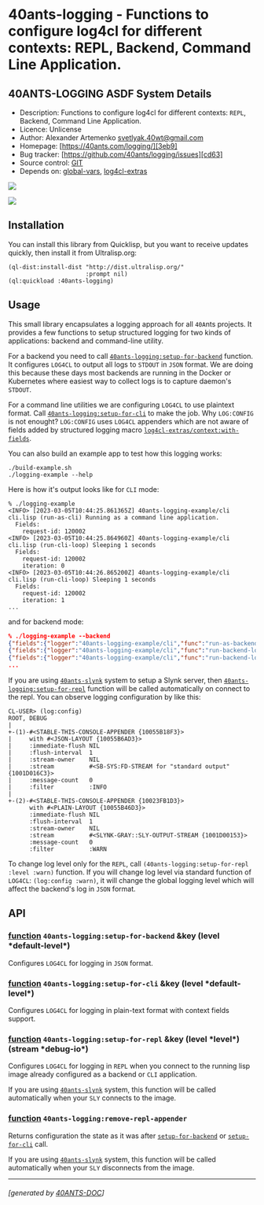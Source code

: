 <a id="x-2840ANTS-LOGGING-DOCS-2FINDEX-3A-40README-2040ANTS-DOC-2FLOCATIVES-3ASECTION-29"></a>

# 40ants-logging - Functions to configure log4cl for different contexts: REPL, Backend, Command Line Application.

<a id="40-ants-logging-asdf-system-details"></a>

## 40ANTS-LOGGING ASDF System Details

* Description: Functions to configure log4cl for different contexts: `REPL`, Backend, Command Line Application.
* Licence: Unlicense
* Author: Alexander Artemenko <svetlyak.40wt@gmail.com>
* Homepage: [https://40ants.com/logging/][3eb9]
* Bug tracker: [https://github.com/40ants/logging/issues][cd63]
* Source control: [GIT][0aac]
* Depends on: [global-vars][07be], [log4cl-extras][691c]

[![](https://github-actions.40ants.com/40ants/logging/matrix.svg?only=ci.run-tests)][2779]

![](http://quickdocs.org/badge/40ants-logging.svg)

<a id="x-2840ANTS-LOGGING-DOCS-2FINDEX-3A-3A-40INSTALLATION-2040ANTS-DOC-2FLOCATIVES-3ASECTION-29"></a>

## Installation

You can install this library from Quicklisp, but you want to receive updates quickly, then install it from Ultralisp.org:

```
(ql-dist:install-dist "http://dist.ultralisp.org/"
                      :prompt nil)
(ql:quickload :40ants-logging)
```
<a id="x-2840ANTS-LOGGING-DOCS-2FINDEX-3A-3A-40USAGE-2040ANTS-DOC-2FLOCATIVES-3ASECTION-29"></a>

## Usage

This small library encapsulates a logging approach for all `40A`nts projects. It provides
a few functions to setup structured logging for two kinds of applications: backend and command-line utility.

For a backend you need to call [`40ants-logging:setup-for-backend`][d0af] function. It configures `LOG4CL` to output all logs to `STDOUT` in `JSON` format. We are doing this because these days most backends are running in the Docker or Kubernetes where easiest way to collect logs is to capture daemon's `STDOUT`.

For a command line utilities we are configuring `LOG4CL` to use plaintext format. Call [`40ants-logging:setup-for-cli`][78f4] to make the job. Why `LOG:CONFIG` is not enought? `LOG:CONFIG` uses `LOG4CL` appenders which are not aware of fields added by structured logging macro [`log4cl-extras/context:with-fields`][b464].

You can also build an example app to test how this logging works:

```
./build-example.sh
./logging-example --help
```
Here is how it's output looks like for `CLI` mode:

```
% ./logging-example
<INFO> [2023-03-05T10:44:25.861365Z] 40ants-logging-example/cli cli.lisp (run-as-cli) Running as a command line application.
  Fields:
    request-id: 120002
<INFO> [2023-03-05T10:44:25.864960Z] 40ants-logging-example/cli cli.lisp (run-cli-loop) Sleeping 1 seconds
  Fields:
    request-id: 120002
    iteration: 0
<INFO> [2023-03-05T10:44:26.865200Z] 40ants-logging-example/cli cli.lisp (run-cli-loop) Sleeping 1 seconds
  Fields:
    request-id: 120002
    iteration: 1
...
```
and for backend mode:

```json
% ./logging-example --backend
{"fields":{"logger":"40ants-logging-example/cli","func":"run-as-backend","file":"cli.lisp","request-id":"120002"},"level":"INFO","message":"Running as a backend.","timestamp":"2023-03-05T10:46:12.812570Z"}
{"fields":{"logger":"40ants-logging-example/cli","func":"run-backend-loop","file":"cli.lisp","request-id":"120002","iteration":0},"level":"INFO","message":"Sleeping 15 seconds","timestamp":"2023-03-05T10:46:12.822253Z"}
{"fields":{"logger":"40ants-logging-example/cli","func":"run-backend-loop","file":"cli.lisp","request-id":"120002","iteration":1},"level":"INFO","message":"Sleeping 15 seconds","timestamp":"2023-03-05T10:46:27.822530Z"}
...
```
If you are using [`40ants-slynk`][04ac] system to setup a Slynk server, then [`40ants-logging:setup-for-repl`][d1f2] function will be called automatically on connect to the repl. You can observe logging configuration by like this:

```
CL-USER> (log:config)
ROOT, DEBUG
|
+-(1)-#<STABLE-THIS-CONSOLE-APPENDER {10055B18F3}>
|     with #<JSON-LAYOUT {10055B6AD3}>
|     :immediate-flush NIL
|     :flush-interval  1
|     :stream-owner    NIL
|     :stream          #<SB-SYS:FD-STREAM for "standard output" {1001D016C3}>
|     :message-count   0
|     :filter          :INFO
|
+-(2)-#<STABLE-THIS-CONSOLE-APPENDER {10023FB1D3}>
      with #<PLAIN-LAYOUT {10055B46D3}>
      :immediate-flush NIL
      :flush-interval  1
      :stream-owner    NIL
      :stream          #<SLYNK-GRAY::SLY-OUTPUT-STREAM {1001D00153}>
      :message-count   0
      :filter          :WARN
```
To change log level only for the `REPL`, call `(40ants-logging:setup-for-repl :level :warn)` function. If you will change log level via standard function of `LOG4CL`: `(log:config :warn)`, it will change the global logging level which will affect the backend's log in `JSON` format.

<a id="x-2840ANTS-LOGGING-DOCS-2FINDEX-3A-3A-40API-2040ANTS-DOC-2FLOCATIVES-3ASECTION-29"></a>

## API

<a id="x-2840ANTS-LOGGING-3ASETUP-FOR-BACKEND-20FUNCTION-29"></a>

### [function](2c1c) `40ants-logging:setup-for-backend` &key (level \*default-level\*)

Configures `LOG4CL` for logging in `JSON` format.

<a id="x-2840ANTS-LOGGING-3ASETUP-FOR-CLI-20FUNCTION-29"></a>

### [function](a55f) `40ants-logging:setup-for-cli` &key (level \*default-level\*)

Configures `LOG4CL` for logging in plain-text format with context fields support.

<a id="x-2840ANTS-LOGGING-3ASETUP-FOR-REPL-20FUNCTION-29"></a>

### [function](58f6) `40ants-logging:setup-for-repl` &key (level \*level\*) (stream \*debug-io\*)

Configures `LOG4CL` for logging in `REPL` when you connect to the running lisp image already configured as a backend or `CLI` application.

If you are using [`40ants-slynk`][04ac] system, this function will be called automatically
when your `SLY` connects to the image.

<a id="x-2840ANTS-LOGGING-3AREMOVE-REPL-APPENDER-20FUNCTION-29"></a>

### [function](792b) `40ants-logging:remove-repl-appender`

Returns configuration the state as it was after [`setup-for-backend`][d0af] or [`setup-for-cli`][78f4] call.

If you are using [`40ants-slynk`][04ac] system, this function will be called automatically
when your `SLY` disconnects from the image.


[b464]: https://40ants.com/log4cl-extras/#x-28LOG4CL-EXTRAS-2FCONTEXT-3AWITH-FIELDS-20-2840ANTS-DOC-2FLOCATIVES-3AMACRO-29-29
[3eb9]: https://40ants.com/logging/
[d0af]: https://40ants.com/logging/#x-2840ANTS-LOGGING-3ASETUP-FOR-BACKEND-20FUNCTION-29
[78f4]: https://40ants.com/logging/#x-2840ANTS-LOGGING-3ASETUP-FOR-CLI-20FUNCTION-29
[d1f2]: https://40ants.com/logging/#x-2840ANTS-LOGGING-3ASETUP-FOR-REPL-20FUNCTION-29
[04ac]: https://40ants.com/slynk/#x-28-23A-28-2812-29-20BASE-CHAR-20-2E-20-2240ants-slynk-22-29-20ASDF-2FSYSTEM-3ASYSTEM-29
[0aac]: https://github.com/40ants/logging
[2779]: https://github.com/40ants/logging/actions
[2c1c]: https://github.com/40ants/logging/blob/42650f26a86e2a88b3cfde6749f4976ddd7b4282/src/core.lisp#L22
[58f6]: https://github.com/40ants/logging/blob/42650f26a86e2a88b3cfde6749f4976ddd7b4282/src/core.lisp#L36
[792b]: https://github.com/40ants/logging/blob/42650f26a86e2a88b3cfde6749f4976ddd7b4282/src/core.lisp#L53
[a55f]: https://github.com/40ants/logging/blob/42650f26a86e2a88b3cfde6749f4976ddd7b4282/src/core.lisp#L63
[cd63]: https://github.com/40ants/logging/issues
[07be]: https://quickdocs.org/global-vars
[691c]: https://quickdocs.org/log4cl-extras

* * *
###### [generated by [40ANTS-DOC](https://40ants.com/doc/)]
